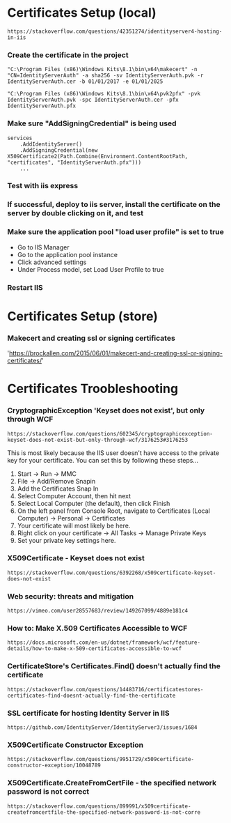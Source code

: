﻿# Certificates Setup (local)
`https://stackoverflow.com/questions/42351274/identityserver4-hosting-in-iis`

### Create the certificate in the project
```
"C:\Program Files (x86)\Windows Kits\8.1\bin\x64\makecert" -n "CN=IdentityServerAuth" -a sha256 -sv IdentityServerAuth.pvk -r IdentityServerAuth.cer -b 01/01/2017 -e 01/01/2025
```

```
"C:\Program Files (x86)\Windows Kits\8.1\bin\x64\pvk2pfx" -pvk IdentityServerAuth.pvk -spc IdentityServerAuth.cer -pfx IdentityServerAuth.pfx
```

### Make sure "AddSigningCredential" is being used
```
services
	.AddIdentityServer()
    .AddSigningCredential(new X509Certificate2(Path.Combine(Environment.ContentRootPath, "certificates", "IdentityServerAuth.pfx")))
	...
```

### Test with iis express

### If successful, deploy to iis server, install the certificate on the server by double clicking on it, and test

### Make sure the application pool "load user profile" is set to true

- Go to IIS Manager
- Go to the application pool instance
- Click advanced settings
- Under Process model, set Load User Profile to true

### Restart IIS



# Certificates Setup (store)

### Makecert and creating ssl or signing certificates
'https://brockallen.com/2015/06/01/makecert-and-creating-ssl-or-signing-certificates/'



# Certificates Troobleshooting

### CryptographicException 'Keyset does not exist', but only through WCF
`https://stackoverflow.com/questions/602345/cryptographicexception-keyset-does-not-exist-but-only-through-wcf/3176253#3176253`

This is most likely because the IIS user doesn't have access to the private key for your certificate. You can set this by following these steps...

1. Start -> Run -> MMC
2. File -> Add/Remove Snapin
3. Add the Certificates Snap In
4. Select Computer Account, then hit next
5. Select Local Computer (the default), then click Finish
6. On the left panel from Console Root, navigate to Certificates (Local Computer) -> Personal -> Certificates
7. Your certificate will most likely be here.
8. Right click on your certificate -> All Tasks -> Manage Private Keys
9. Set your private key settings here.

### X509Certificate - Keyset does not exist
`https://stackoverflow.com/questions/6392268/x509certificate-keyset-does-not-exist`

### Web security: threats and mitigation
`https://vimeo.com/user28557683/review/149267099/4889e181c4`

### How to: Make X.509 Certificates Accessible to WCF
`https://docs.microsoft.com/en-us/dotnet/framework/wcf/feature-details/how-to-make-x-509-certificates-accessible-to-wcf`

### CertificateStore's Certificates.Find() doesn't actually find the certificate
`https://stackoverflow.com/questions/14483716/certificatestores-certificates-find-doesnt-actually-find-the-certificate`

### SSL certificate for hosting Identity Server in IIS
`https://github.com/IdentityServer/IdentityServer3/issues/1684`

### X509Certificate Constructor Exception
`https://stackoverflow.com/questions/9951729/x509certificate-constructor-exception/10048789`

### X509Certificate.CreateFromCertFile - the specified network password is not correct
`https://stackoverflow.com/questions/899991/x509certificate-createfromcertfile-the-specified-network-password-is-not-corre`



